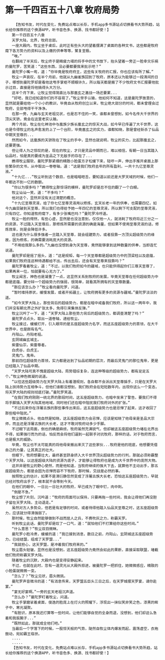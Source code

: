 # 第一千四百五十八章 牧府局势
        【告知书友，时代在变化，免费站点难以长存，手机app多书源站点切换看书大势所趋，站长给你推荐的这个换源APP，听书音色多、换源、找书都好使！】
       第一千四百五十八章
       天罗大陆，北界，牧府总部。
       一座大殿内，牧尘坐于桌后，此时正有些头大的望着摆满了桌面的各种文书，这些都是牧府麾下各方势力的资料以及上缴的供奉等等，繁复至极。
       “唉。”
       在翻阅了半天后，牧尘终于是精疲力竭的将手中的文书放下，抬头望着一旁正一脸幸灾乐祸的曼陀罗，苦笑道：“这些东西，没必要都要我来批示吧？”
       曼陀罗小嘴一弯，道：“你毕竟是牧府府主，这些有关牧府的汇报，你也应该有所了解。”
       牧尘一声哀叹，在半个月前，他就从九幽雀族回到了牧府，原本还以为能够过一段清闲的日子，哪想到曼陀罗却是看他这甩手掌柜不顺眼许久，所以每天都是搬了不少牧府文书汇报要他批示过目，直接是将他搞得头大万分。
       这半个月下来，让牧尘觉得简直比与那凰玄之激战一场还要累...
       “好吧，我已经知道你们的不容易了。”牧尘举手认输，他如何不知道，这是曼陀罗故意的，显然就是要给他一个小小的教训，毕竟自从牧府创立以来，牧尘绝大部分的时间，都未曾理会过牧府，全部甩得干干净净。
       在那一旁，九幽与玄天老祖见状，也是忍不住的一笑，谁都未曾想到，如今名传大千世界的顶尖天骄，竟会在这里老实认输。
       两个月前，牧尘在化神池中与凰族少族长凰玄之的惊天大战，如今早已传遍了大千世界，这也是令得牧尘的名声愈发的上了一个台阶，毕竟凰玄之的实力，谁都知晓，那是曾经斩杀了仙品中期天至尊的...
       然而如今，这凰族的天骄败在了牧尘的手中，显然也就说明，牧尘的实力，比起那凰玄之，还要更强。
       但让得人为之惊叹的是，现在的牧尘，才只是灵品中期而已，难以相信，有朝一日当其踏入仙品时，怕是真的要成为圣品之下无敌手的存在了...
       瞧得牧尘服软，曼陀罗那紧绷的精致小脸蛋方才松缓下来，轻哼一声，伸出手推开桌面上那些繁杂的文书，从中取出一卷卷轴，道：“这是我们牧府去年的所有盈利，一共十九亿至尊灵液。”
       “十九亿...”牧尘听到这个数目，也是暗暗咂舌，要知道以前还是大罗天域的时候，他们一年都达不到一亿的数额。
       “你以为很多吗？”瞧得牧尘那惊讶的模样，曼陀罗却是忍不住的翻了一个白眼。
       牧尘讪讪一笑，道：“不多吗？”
       他对这个，显然并没有太过清楚的概念。
       “十九亿至尊灵液，给了你七亿至尊灵液用以修炼，玄天长老一年的供奉，也需要四亿，如今九幽突破到天至尊，所以我们也得给予她一年四亿的至尊灵液，所以剩下可支配的至尊灵液，只有四亿，你知道牧府麾下，有多少张嘴巴吗？”曼陀罗冷哼道。
       牧尘一脸的愕然，有些心虚，显然是也没注意到，仅仅他一人，就消耗了牧府将近三分之一的资源，不过踏入天至尊后，那修炼所需要的资源的确是海量，但如果不使用至尊灵液的话，修炼效率，则是会降低许多。
       这也是为什么很多强者一旦踏入天至尊，就会组建势力，或者投靠一方顶尖超级势力的缘故，因为修炼，的确需要消耗庞大的资源。
       “不用给我那么多的。”九幽也没想到身为天至尊，竟然能够拿到这种数量的供奉，当即连忙说道。
       曼陀罗却是摇了摇头，道：“这是规矩，每一个天至尊都是超级势力中的顶梁柱以及底蕴，如果我们牧府连这种待遇都给不出，传出去后，还会有天至尊来投靠吗？”
       曼陀罗看着牧尘，道：“不过，以我们牧府如今的疆域，也只能供得起你们三尊天至尊了，如果再来一位，怕就要有心无力了。”
       牧尘闻言，神色也是凝重了一点，这显然关系到牧府的发展，毕竟天至尊在任何超级势力中都是底蕴，要分辩一个超级势力的强弱，很简单，就看其所拥有的天至尊数量。
       “那应该怎么办？”牧尘看向曼陀罗，问道。
       “暂时维持原状，缓慢发展，或者开拓疆土，让牧府拥有更多的资源与疆域。”曼陀罗淡淡的道。
       “如今天罗大陆上，那些背后的超级势力，都是在暗中戒备我们牧府，所以这一两年中，我们并没有朝北界之外扩张太多，免得引来集体反弹。”
       牧尘沉吟了一下，道：“天罗大陆上那些势力背后的超级势力，都调查清楚了吗？”
       曼陀罗点点头，取出一道卷轴，递给牧尘。
       牧尘接过，缓缓打开，引入眼帘的是五座超级势力名字，而这五座超级势力的首领，在大千世界中，也是颇有名气。
       丹阳山，丹阳老祖。
       玄阴城幽玄城主。
       紫雷仙宗，紫雷尊者。
       白虎谷，白虎王。
       灵鬼门，鬼帝。
       那前四位超级势力首领，实力都是达到了仙品初期的层次，而最后灵鬼门的那位鬼帝，更是已经踏入了仙品中期。
       “天罗大陆可真不愧是超级大陆，局势错综复杂，连这种等级的超级势力，都有足足五个。”牧尘神色微凝的说道。
       “以往这些超级势力在天罗大陆上有着潜规则，各自都不会派出天至尊插手，只是在天罗大陆上扶持势力互相争斗，但他们谁都没想到，我们牧府会在短短数年内，出现你这么一个变态，将天罗大陆的规则彻底打破。”曼陀罗笑道。
       “在我们牧府刚刚一统北界的那段时间，这五座超级势力，也暗中发来了警告，要我们不得将手脚插入天罗大陆其他地域，同时他们还在暗中阻扰我们牧府对外的扩张。”
       “不过后来你在浮屠古族的那些事传出来后，这五座超级势力也是忌惮了起来，这才收回了那些暗中阻扰。”
       牧尘微微点头，他自然是知晓，这五座超级势力会忌惮，应该是知晓了他母亲是圣品大宗师，而且还是浮屠古族的大长老，这才不敢对牧府动多少手脚。
       不过眼下这局面，倒也的确是麻烦，牧府虽然充满锐气，但却被这五座超级势力堵在北界出不得，如果强行而为的话，怕反而会将他们逼到一起联手对抗牧府，那样的话，对于牧府而言，也是极大的威胁。
       毕竟，牧尘也不太可能真的将他母亲搬出来灭了这些家伙...牧府是他的班底，他想要凭借自己的力量，让其真正的壮大。
       但眼下，牧府想要壮大，最终甚至跻身挤入大千世界顶尖超级势力的行列，那就必须称霸整个天罗大陆，以这座超级大陆的资源为底子，才能够让得牧府也是成为大千世界中的庞然大物。
       这并非是牧尘的野心使然，而是他知道，当牧府继续的强大下去，就算他不主动出手，那五座超级势力，都是会因为忌惮而容不下牧府，那时候，交战是必然的事。
       按照牧尘的估计，如果不是清衍静忽然变成了浮屠古族大长老，恐怕这五座超级势力，早就已经对牧府出手了，根本就不会等到今天。
       在他们的眼中，一日比一日壮大的牧府，早已成为了眼中钉，肉中刺。
       “倒是不急。”
       牧尘想了片刻，沉吟道：“牧府的局面可以保持，只要再拖一些时间，我会让得他们再没胆子留在天罗大陆，主动退走。”
       虽然对方人多势众，但若是有足够的时间，或者待得他踏入仙品天至尊之时，这五座超级势力，应该就分得清强弱了。
       那时候，牧尘自然能够做到不战而屈人之兵，不费吹灰之力，称霸天罗。
       听到牧尘此话，曼陀罗却是叹了一口气，道：“就怕他们不打算给你这些时间。”
       “什么意思？”牧尘双目微眯。
       曼陀罗小脸冷肃，缓缓的道：“我已接到消息，数日之前，丹阳山，玄阴城这五座超级势力，已经结盟，组成了天罗盟...”
       “我就担心，这天罗盟，是冲着我们牧府来的。”
       牧尘眉头轻皱，显然也是没想到，这五座超级势力竟然会如此的果断，直接采取联盟，堵截他们牧府称霸天罗大陆。
       随着牧尘的沉默，大殿内也是变得安静起来。
       不过，也就在此时，忽有一道灵光从大殿外掠进，被曼陀罗一把抓住，她微微感应，精致的小脸蛋就微微一变。
       “怎么了？”牧尘见状，眉头微挑。
       曼陀罗声音微冷的道：“有消息传来，天罗盟五巨头三日之后，在天罗城摆天罗宴，请你赴宴。”
       “宴无好宴啊。”一旁的玄天老祖沉声道。
       “怎么办？”曼陀罗盯着牧尘，问道。
       牧尘手掌磨挲着桌面，俊逸的脸庞上在灯火的照耀下，浮现出一抹似笑非笑之色，漆黑的眸子中，寒光凝聚。
       “有胆识，原本我还打算等一些时间，让他们能够自觉的全身而退，没想到，他们却这么急着和我扳腕子...”
       “既然如此，那就成全他们吧。”
       当最后一个字落下的时候，一股惊天般的气势，陡然自牧尘体内爆发而起，震荡虚空，衣袍鼓动，宛如霸王临世。
       ....
       .....
       【告知书友，时代在变化，免费站点难以长存，手机app多书源站点切换看书大势所趋，站长给你推荐的这个换源APP，听书音色多、换源、找书都好使！】